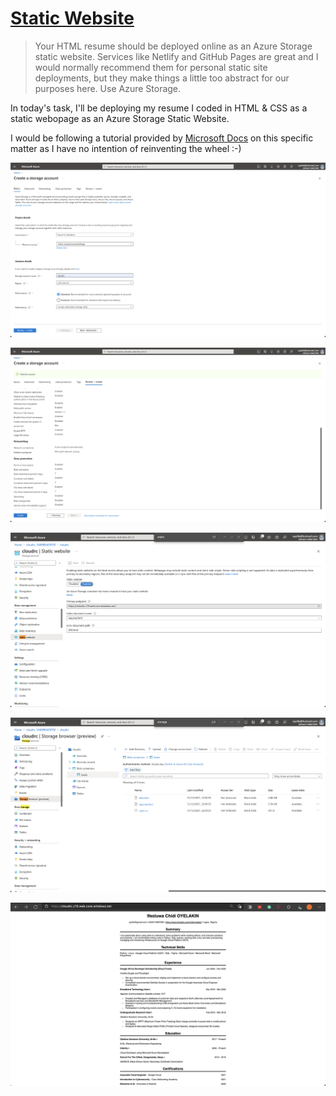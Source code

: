 # [Static Website](https://cloudresumechallenge.dev/docs/the-challenge/azure/#4-static-website)

> Your HTML resume should be deployed online as an Azure Storage static website. 
Services like Netlify and GitHub Pages are great and I would normally recommend them for personal static site deployments, 
but they make things a little too abstract for our purposes here. Use Azure Storage.

In today's task, I'll be deploying my resume I coded in HTML & CSS as a static webopage as an Azure Storage Static Website. 

I would be following a tutorial provided by [Microsoft Docs](https://docs.microsoft.com/en-us/azure/storage/blobs/storage-blob-static-website-how-to?tabs=azure-portal) on this specific matter as I have no intention of reinventing the wheel :-)

![Tux, the Linux mascot](https://github.com/ifenium/The-Cloud-Resume-Challenge/blob/main/04/2.png)


![Tux, the Linux mascot](https://github.com/ifenium/The-Cloud-Resume-Challenge/blob/main/04/3.png)


![Tux, the Linux mascot](https://github.com/ifenium/The-Cloud-Resume-Challenge/blob/main/04/4.png)


![Tux, the Linux mascot](https://github.com/ifenium/The-Cloud-Resume-Challenge/blob/main/04/5.png)


![Tux, the Linux mascot](https://github.com/ifenium/The-Cloud-Resume-Challenge/blob/main/04/Result.png)
